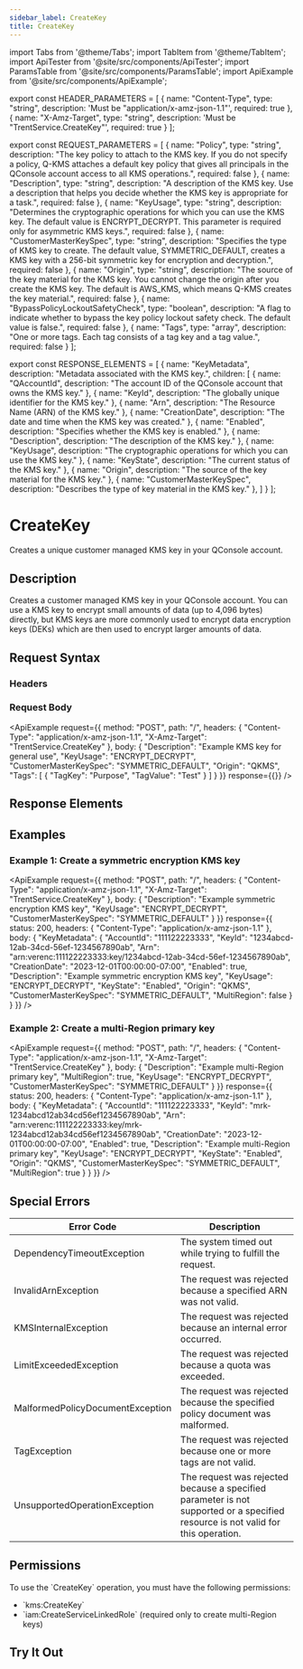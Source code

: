 ```yaml
---
sidebar_label: CreateKey
title: CreateKey
---
```


import Tabs from '@theme/Tabs';
import TabItem from '@theme/TabItem';
import ApiTester from '@site/src/components/ApiTester';
import ParamsTable from '@site/src/components/ParamsTable';
import ApiExample from '@site/src/components/ApiExample';

export const HEADER_PARAMETERS = [
  {
    name: "Content-Type",
    type: "string",
    description: 'Must be "application/x-amz-json-1.1"',
    required: true
  },
  {
    name: "X-Amz-Target",
    type: "string",
    description: 'Must be "TrentService.CreateKey"',
    required: true
  }
];

export const REQUEST_PARAMETERS = [
  {
    name: "Policy",
    type: "string",
    description: "The key policy to attach to the KMS key. If you do not specify a policy, Q-KMS attaches a default key policy that gives all principals in the QConsole account access to all KMS operations.",
    required: false
  },
  {
    name: "Description",
    type: "string",
    description: "A description of the KMS key. Use a description that helps you decide whether the KMS key is appropriate for a task.",
    required: false
  },
  {
    name: "KeyUsage",
    type: "string",
    description: "Determines the cryptographic operations for which you can use the KMS key. The default value is ENCRYPT_DECRYPT. This parameter is required only for asymmetric KMS keys.",
    required: false
  },
  {
    name: "CustomerMasterKeySpec",
    type: "string",
    description: "Specifies the type of KMS key to create. The default value, SYMMETRIC_DEFAULT, creates a KMS key with a 256-bit symmetric key for encryption and decryption.",
    required: false
  },
  {
    name: "Origin",
    type: "string",
    description: "The source of the key material for the KMS key. You cannot change the origin after you create the KMS key. The default is AWS_KMS, which means Q-KMS creates the key material.",
    required: false
  },
  {
    name: "BypassPolicyLockoutSafetyCheck",
    type: "boolean",
    description: "A flag to indicate whether to bypass the key policy lockout safety check. The default value is false.",
    required: false
  },
  {
    name: "Tags",
    type: "array",
    description: "One or more tags. Each tag consists of a tag key and a tag value.",
    required: false
  }
];

export const RESPONSE_ELEMENTS = [
  {
    name: "KeyMetadata",
    description: "Metadata associated with the KMS key.",
    children: [
      {
        name: "QAccountId",
        description: "The account ID of the QConsole account that owns the KMS key."
      },
      {
        name: "KeyId",
        description: "The globally unique identifier for the KMS key."
      },
      {
        name: "Arn",
        description: "The Resource Name (ARN) of the KMS key."
      },
      {
        name: "CreationDate",
        description: "The date and time when the KMS key was created."
      },
      {
        name: "Enabled",
        description: "Specifies whether the KMS key is enabled."
      },
      {
        name: "Description",
        description: "The description of the KMS key."
      },
      {
        name: "KeyUsage",
        description: "The cryptographic operations for which you can use the KMS key."
      },
      {
        name: "KeyState",
        description: "The current status of the KMS key."
      },
      {
        name: "Origin",
        description: "The source of the key material for the KMS key."
      },
      {
        name: "CustomerMasterKeySpec",
        description: "Describes the type of key material in the KMS key."
      },
    ]
  }
];

# CreateKey

Creates a unique customer managed KMS key in your QConsole account.

## Description

Creates a customer managed KMS key in your QConsole account. You can use a KMS key to encrypt small amounts of data (up to 4,096 bytes) directly, but KMS keys are more commonly used to encrypt data encryption keys (DEKs) which are then used to encrypt larger amounts of data.

## Request Syntax

### Headers

<ParamsTable parameters={HEADER_PARAMETERS} />

### Request Body

<ParamsTable parameters={REQUEST_PARAMETERS} />

<ApiExample
  request={{
    method: "POST",
    path: "/",
    headers: {
      "Content-Type": "application/x-amz-json-1.1",
      "X-Amz-Target": "TrentService.CreateKey"
    },
    body: {
      "Description": "Example KMS key for general use",
      "KeyUsage": "ENCRYPT_DECRYPT",
      "CustomerMasterKeySpec": "SYMMETRIC_DEFAULT",
      "Origin": "QKMS",
      "Tags": [
        {
          "TagKey": "Purpose",
          "TagValue": "Test"
        }
      ]
    }
  }}
  response={{}}
/>

## Response Elements

<ParamsTable responseElements={RESPONSE_ELEMENTS} type="response" />

## Examples

### Example 1: Create a symmetric encryption KMS key

<ApiExample
  request={{
    method: "POST",
    path: "/",
    headers: {
      "Content-Type": "application/x-amz-json-1.1",
      "X-Amz-Target": "TrentService.CreateKey"
    },
    body: {
      "Description": "Example symmetric encryption KMS key",
      "KeyUsage": "ENCRYPT_DECRYPT",
      "CustomerMasterKeySpec": "SYMMETRIC_DEFAULT"
    }
  }}
  response={{
    status: 200,
    headers: {
      "Content-Type": "application/x-amz-json-1.1"
    },
    body: {
      "KeyMetadata": {
        "AccountId": "111122223333",
        "KeyId": "1234abcd-12ab-34cd-56ef-1234567890ab",
        "Arn": "arn:verenc:111122223333:key/1234abcd-12ab-34cd-56ef-1234567890ab",
        "CreationDate": "2023-12-01T00:00:00-07:00",
        "Enabled": true,
        "Description": "Example symmetric encryption KMS key",
        "KeyUsage": "ENCRYPT_DECRYPT",
        "KeyState": "Enabled",
        "Origin": "QKMS",
        "CustomerMasterKeySpec": "SYMMETRIC_DEFAULT",
        "MultiRegion": false
      }
    }
  }}
/>

### Example 2: Create a multi-Region primary key

<ApiExample
  request={{
    method: "POST",
    path: "/",
    headers: {
      "Content-Type": "application/x-amz-json-1.1",
      "X-Amz-Target": "TrentService.CreateKey"
    },
    body: {
      "Description": "Example multi-Region primary key",
      "MultiRegion": true,
      "KeyUsage": "ENCRYPT_DECRYPT",
      "CustomerMasterKeySpec": "SYMMETRIC_DEFAULT"
    }
  }}
  response={{
    status: 200,
    headers: {
      "Content-Type": "application/x-amz-json-1.1"
    },
    body: {
      "KeyMetadata": {
        "AccountId": "111122223333",
        "KeyId": "mrk-1234abcd12ab34cd56ef1234567890ab",
        "Arn": "arn:verenc:111122223333:key/mrk-1234abcd12ab34cd56ef1234567890ab",
        "CreationDate": "2023-12-01T00:00:00-07:00",
        "Enabled": true,
        "Description": "Example multi-Region primary key",
        "KeyUsage": "ENCRYPT_DECRYPT",
        "KeyState": "Enabled",
        "Origin": "QKMS",
        "CustomerMasterKeySpec": "SYMMETRIC_DEFAULT",
        "MultiRegion": true
      }
    }
  }}
/>

## Special Errors

| Error Code | Description |
|------------|-------------|
| DependencyTimeoutException | The system timed out while trying to fulfill the request. |
| InvalidArnException | The request was rejected because a specified ARN was not valid. |
| KMSInternalException | The request was rejected because an internal error occurred. |
| LimitExceededException | The request was rejected because a quota was exceeded. |
| MalformedPolicyDocumentException | The request was rejected because the specified policy document was malformed. |
| TagException | The request was rejected because one or more tags are not valid. |
| UnsupportedOperationException | The request was rejected because a specified parameter is not supported or a specified resource is not valid for this operation. |

## Permissions

To use the \`CreateKey\` operation, you must have the following permissions:
- \`kms:CreateKey\`
- \`iam:CreateServiceLinkedRole\` (required only to create multi-Region keys)

## Try It Out

<ApiTester
  operation="CreateKey"
  description="Create a new KMS key in your QConsole account."
  parameters={REQUEST_PARAMETERS}
/> 